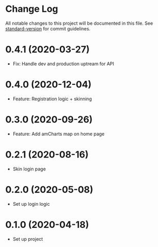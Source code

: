 # Change Log

All notable changes to this project will be documented in this file. See [standard-version](https://github.com/conventional-changelog/standard-version) for commit guidelines.

# 0.4.1 (2020-03-27)
* Fix: Handle dev and production uptream for API

# 0.4.0 (2020-12-04)
* Feature: Registration logic + skinning

# 0.3.0 (2020-09-26)
* Feature: Add amCharts map on home page

# 0.2.1 (2020-08-16)
* Skin login page

# 0.2.0 (2020-05-08)
* Set up login logic

# 0.1.0 (2020-04-18)
* Set up project